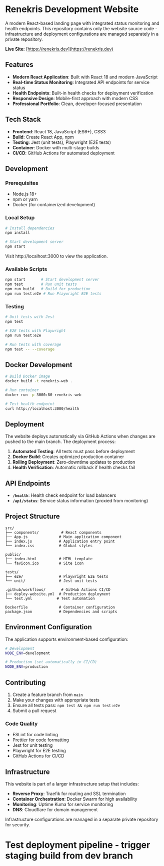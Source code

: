 # Renekris Development Website

A modern React-based landing page with integrated status monitoring and health endpoints. This repository contains only the website source code - infrastructure and deployment configurations are managed separately in a private repository.

**Live Site:** [https://renekris.dev](https://renekris.dev)

## Features

- **Modern React Application**: Built with React 18 and modern JavaScript
- **Real-time Status Monitoring**: Integrated API endpoints for service status
- **Health Endpoints**: Built-in health checks for deployment verification
- **Responsive Design**: Mobile-first approach with modern CSS
- **Professional Portfolio**: Clean, developer-focused presentation

## Tech Stack

- **Frontend**: React 18, JavaScript (ES6+), CSS3
- **Build**: Create React App, npm
- **Testing**: Jest (unit tests), Playwright (E2E tests)
- **Container**: Docker with multi-stage builds
- **CI/CD**: GitHub Actions for automated deployment

## Development

### Prerequisites
- Node.js 18+
- npm or yarn
- Docker (for containerized development)

### Local Setup
```bash
# Install dependencies
npm install

# Start development server
npm start
```
Visit http://localhost:3000 to view the application.

### Available Scripts

```bash
npm start       # Start development server
npm test        # Run unit tests
npm run build   # Build for production
npm run test:e2e # Run Playwright E2E tests
```

### Testing
```bash
# Unit tests with Jest
npm test

# E2E tests with Playwright
npm run test:e2e

# Run tests with coverage
npm test -- --coverage
```

## Docker Development

```bash
# Build Docker image
docker build -t renekris-web .

# Run container
docker run -p 3000:80 renekris-web

# Test health endpoint
curl http://localhost:3000/health
```

## Deployment

The website deploys automatically via GitHub Actions when changes are pushed to the main branch. The deployment process:

1. **Automated Testing**: All tests must pass before deployment
2. **Docker Build**: Creates optimized production container
3. **Rolling Deployment**: Zero-downtime updates to production
4. **Health Verification**: Automatic rollback if health checks fail

## API Endpoints

- **`/health`**: Health check endpoint for load balancers
- **`/api/status`**: Service status information (proxied from monitoring)

## Project Structure

```
src/
├── components/          # React components
├── App.js              # Main application component
├── index.js            # Application entry point
└── index.css           # Global styles

public/
├── index.html          # HTML template
└── favicon.ico         # Site icon

tests/
├── e2e/                # Playwright E2E tests
└── unit/               # Jest unit tests

.github/workflows/       # GitHub Actions CI/CD
├── deploy-website.yml  # Production deployment
└── test.yml           # Test automation

Dockerfile              # Container configuration
package.json            # Dependencies and scripts
```

## Environment Configuration

The application supports environment-based configuration:

```bash
# Development
NODE_ENV=development

# Production (set automatically in CI/CD)
NODE_ENV=production
```

## Contributing

1. Create a feature branch from `main`
2. Make your changes with appropriate tests
3. Ensure all tests pass: `npm test && npm run test:e2e`
4. Submit a pull request

### Code Quality

- ESLint for code linting
- Prettier for code formatting  
- Jest for unit testing
- Playwright for E2E testing
- GitHub Actions for CI/CD

## Infrastructure

This website is part of a larger infrastructure setup that includes:
- **Reverse Proxy**: Traefik for routing and SSL termination
- **Container Orchestration**: Docker Swarm for high availability
- **Monitoring**: Uptime Kuma for service monitoring
- **DNS**: Cloudflare for domain management

Infrastructure configurations are managed in a separate private repository for security.
# Test deployment pipeline - trigger staging build from dev branch
